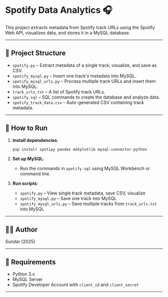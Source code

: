 # Spotify Data Analytics 🎧

This project extracts metadata from Spotify track URLs using the Spotify Web API, visualizes data, and stores it in a MySQL database.

---

## 📁 Project Structure

- `spotify.py` – Extract metadata of a single track, visualize, and save as CSV.
- `spotify_mysql.py` – Insert one track's metadata into MySQL.
- `spotify_mysql_urls.py` – Process multiple track URLs and insert them into MySQL.
- `track_urls.txt` – A list of Spotify track URLs.
- `spotify.sql` – SQL commands to create the database and analyze data.
- `spotify_track_data.csv` – Auto-generated CSV containing track metadata.

---

## 🚀 How to Run

1. **Install dependencies**:
    ```bash
    pip install spotipy pandas matplotlib mysql-connector-python
    ```

2. **Set up MySQL**:
    - Run the commands in `spotify.sql` using MySQL Workbench or command line.

3. **Run scripts**:
    - `spotify.py` – View single track metadata, save CSV, visualize
    - `spotify_mysql.py` – Save one track into MySQL
    - `spotify_mysql_urls.py` – Save multiple tracks from `track_urls.txt` into MySQL

---

## 👨‍💻 Author

Sundar (2025)

---

## 🧠 Requirements

- Python 3.x  
- MySQL Server  
- Spotify Developer Account with `client_id` and `client_secret`

---
